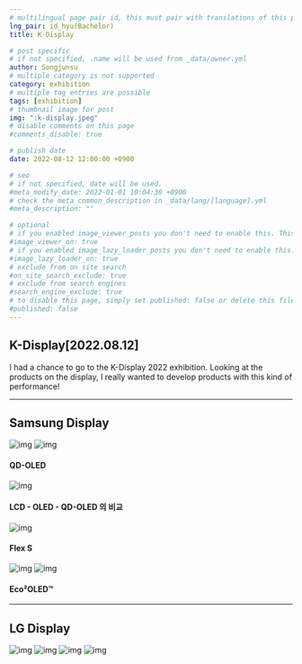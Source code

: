 ```yaml
---
# multilingual page pair id, this must pair with translations of this page. (This name must be unique)
lng_pair: id_hyu(Bachelor)
title: K-Display

# post specific
# if not specified, .name will be used from _data/owner.yml
author: Songjunsu
# multiple category is not supported
category: exhibition
# multiple tag entries are possible
tags: [exhibition]
# thumbnail image for post
img: ":k-display.jpeg"
# disable comments on this page
#comments_disable: true

# publish date
date: 2022-08-12 12:00:00 +0900

# seo
# if not specified, date will be used.
#meta_modify_date: 2022-01-01 10:04:30 +0900
# check the meta_common_description in _data/lang/[language].yml
#meta_description: ""

# optional
# if you enabled image_viewer_posts you don't need to enable this. This is only if image_viewer_posts = false
#image_viewer_on: true
# if you enabled image_lazy_loader_posts you don't need to enable this. This is only if image_lazy_loader_posts = false
#image_lazy_loader_on: true
# exclude from on site search
#on_site_search_exclude: true
# exclude from search engines
#search_engine_exclude: true
# to disable this page, simply set published: false or delete this file
#published: false
---
```

<!-- outline-start -->
## K-Display[2022.08.12]

I had a chance to go to the K-Display 2022 exhibition.
Looking at the products on the display, I really wanted to develop products with this kind of performance!

***

## Samsung Display

![img](:samsung_1.jpg)
![img](:samsung_2.jpg)

#### QD-OLED

![img](:samsung_3.jpg)

#### LCD - OLED - QD-OLED 의 비교

![img](:samsung_4.jpg)

#### Flex S

![img](:samsung_5.jpg)
![img](:samsung_6.jpg)

#### Eco²OLED™

***

## LG Display

![img](:LG_0.jpg)
![img](:LG_1.jpg)
![img](:LG_2.jpg)
![img](:LG_3.jpg)


<!-- ![img](:IC-PBL(2021)_info.png){: width="300" height="300"}

![img](:IC-PBL(2021)_prove.png){: width="300" height="300"}

![img](:IC-pbl.png) -->